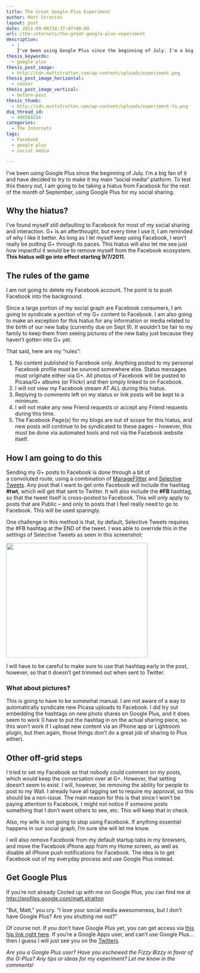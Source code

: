 ```yaml
---
title: The Great Google Plus Experiment
author: Matt Stratton
layout: post
date: 2011-09-06T18:37:07+00:00
url: /the-internets/the-great-google-plus-experiment
description:
  - |
    I've been using Google Plus since the beginning of July. I'm a big fan of it and have decided to try to make it my main "social media" platform. To test this theory out, I am going to be taking a hiatus from Facebook for the rest of the month of September, using Google Plus for my social sharing.
thesis_keywords:
  - google plus
thesis_post_image:
  - http://cdn.mattstratton.com/wp-content/uploads/experiment.png
thesis_post_image_horizontal:
  - center
thesis_post_image_vertical:
  - before-post
thesis_thumb:
  - http://cdn.mattstratton.com/wp-content/uploads/experiment-tn.png
dsq_thread_id:
  - 406504256
categories:
  - The Internets
tags:
  - Facebook
  - google plus
  - social media

---
```

I&#8217;ve been using Google Plus since the beginning of July. I&#8217;m a big fan of it and have decided to try to make it my main &#8220;social media&#8221; platform. To test this theory out, I am going to be taking a hiatus from Facebook for the rest of the month of September, using Google Plus for my social sharing.

## Why the hiatus?

I&#8217;ve found myself still defaulting to Facebook for most of my social sharing and interaction. G+ is an afterthought, but every time I use it, I am reminded of why I like it better. As long as I let myself keep using Facebook, I won&#8217;t really be putting G+ through its paces. This hiatus will also let me see just how impactful it would be to remove myself from the Facebook ecosystem. **This hiatus will go into effect starting 9/7/2011**.

## The rules of the game

I am not going to delete my Facebook account. The point is to push Facebook into the background.

Since a large portion of my social graph are Facebook consumers, I am going to syndicate a portion of my G+ content to Facebook. I am also going to make an exception for this hiatus for any information or media related to the birth of our new baby (currently due on Sept 9). It wouldn&#8217;t be fair to my family to keep them from seeing pictures of the new baby just because they haven&#8217;t gotten into G+ yet.

That said, here are my &#8220;rules&#8221;:

  1. No content published to Facebook only. Anything posted to my personal Facebook profile must be sourced somewhere else. Status messages must originate either via G+. All photos of Facebook will be posted to Picasa/G+ albums (or Flickr) and then simply linked to on Facebook.
  2. I will not view my Facebook stream AT ALL during this hiatus.
  3. Replying to comments left on my status or link posts will be kept to a minimum.
  4. I will not make any new Friend requests or accept any Friend requests during this time.
  5. The Facebook Page(s) for my blogs are out of scope for this hiatus, and new posts will continue to be syndicated to these pages &#8211; however, this must be done via automated tools and not via the Facebook website itself.

## How I am going to do this

Sending my G+ posts to Facebook is done through a bit of a convoluted route, using a combination of <a href="http://www.manageflitter.com" target="_blank">ManageFlitter</a> and <a href="http://apps.facebook.com/selectivetwitter" target="_blank">Selective Tweets</a>. Any post that I want to get onto Facebook will include the hashtag **#twt**, which will get that sent to Twitter. It will also include the **#FB** hashtag, so that the tweet itself is cross-posted to Facebook. This will only apply to posts that are Public &#8211; and only to posts that I feel really need to go to Facebook. This will be used sparingly.

One challenge in this method is that, by default, Selective Tweets requires the #FB hashtag at the END of the tweet. I was able to override this in the settings of Selective Tweets as seen in this screenshot:

<img class="alignnone size-full wp-image-6694" title="stweets" src="/wp-content/uploads/stweets.png" alt="" width="379" height="307" srcset="/wp-content/uploads/stweets.png 379w, /wp-content/uploads/stweets-300x243.png 300w" sizes="(max-width: 379px) 100vw, 379px" />

I will have to be careful to make sure to use that hashtag early in the post, however, so that it doesn&#8217;t get trimmed out when sent to Twitter.

### What about pictures?

This is going to have to be somewhat manual. I am not aware of a way to automatically syndicate new Picasa uploads to Facebook. I did try out embedding the hashtags on new photo shares on Google Plus, and it does seem to work (I have to put the hashtag in on the actual sharing piece, so this won&#8217;t work if I upload new content via an iPhone app or Lightroom plugin, but then again, those things don&#8217;t do a great job of sharing to Plus either).

## Other off-grid steps

I tried to set my Facebook so that nobody could comment on my posts, which would keep the conversation over at G+. However, that setting doesn&#8217;t seem to exist. I will, however, be removing the ability for people to post to my Wall. I already have all tagging set to require my approval, so this should be a non-issue. The main reason for this is that since I won&#8217;t be paying attention to Facebook, I might not notice if someone posts something that I don&#8217;t want others to see, etc. This will keep that in check.

Also, my wife is not going to stop using Facebook. If anything essential happens in our social graph, I&#8217;m sure she will let me know.

I will also remove Facebook from my default startup tabs in my browsers, and move the Facebook iPhone app from my Home screen, as well as disable all iPhone push notifications for Facebook. The idea is to get Facebook out of my everyday process and use Google Plus instead.

## Get Google Plus

If you&#8217;re not already Circled up with me on Google Plus, you can find me at <a href="http://profiles.google.com/matt.stratton" target="_blank">http://profiles.google.com/matt.stratton</a>

&#8220;But, Matt,&#8221; you cry. &#8220;I love your social media awesomeness, but I don&#8217;t have Google Plus? Are you shutting me out?&#8221;

Of course not. If you don&#8217;t have Google Plus yet, you can get access via <a href="https://plus.google.com/i/cHkb9TcQOaE:_Pt5OAE6yOE" target="_blank">this hip link right here</a>. If you&#8217;re a Google Apps user, and can&#8217;t use Google Plus&#8230;then I guess I will just see you on the <a href="http://twitter.com/mattstratton" target="_blank">Twitters</a>.

_Are you a Google Plus user? Have you eschewed the Fizzy Bizzy in favor of the G-Plus? Any tips or ideas for my experiment? Let me know in the comments!_